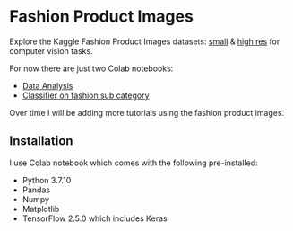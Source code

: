 # Fashion Product Images

Explore the Kaggle Fashion Product Images datasets: [small](https://www.kaggle.com/paramaggarwal/fashion-product-images-small) & [high res](https://www.kaggle.com/paramaggarwal/fashion-product-images-dataset) for computer vision tasks.

For now there are just two Colab notebooks:
* [Data Analysis](https://github.com/margaretmz/fashion-product-images/blob/main/0_Fashion_Product_Images_(Small)_Data.ipynb)
* [Classifier on fashion sub category](https://github.com/margaretmz/fashion-product-images/blob/main/1_Fashion_Product_Images_(Small)_Classifier.ipynb)

Over time I will be adding more tutorials using the fashion product images. 

## Installation
I use Colab notebook which comes with the following pre-installed:

* Python 3.7.10
* Pandas
* Numpy
* Matplotlib
* TensorFlow 2.5.0 which includes Keras
